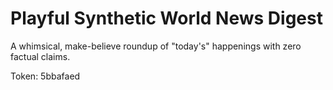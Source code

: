 # Playful Synthetic World News Digest

A whimsical, make-believe roundup of "today's" happenings with zero factual claims.

Token: 5bbafaed

## 



## 



## 



## 



## 



## 



## 



## 

